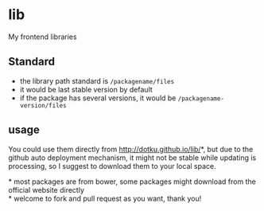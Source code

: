 # lib
My frontend libraries

## Standard
* the library path standard is `/packagename/files`
* it would be last stable version by default
* if the package has several versions, it would be `/packagename-version/files`

## usage
You could use them directly from http://dotku.github.io/lib/*,
but due to the github auto deployment mechanism, 
it might not be stable while updating is processing,
so I suggest to download them to your local space.

\* most packages are from bower, some packages might download 
from the official website directly  
\* welcome to fork and pull request as you want, thank you!  

